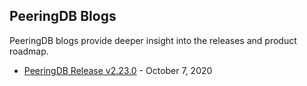 ## PeeringDB Blogs

PeeringDB blogs provide deeper insight into the releases and product roadmap.

- [PeeringDB Release v2.23.0](blog/peeringdb_release_v2.23.0.md) - October 7, 2020
